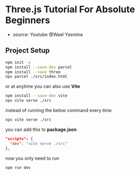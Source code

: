 # Three.js Tutorial For Absolute Beginners

- source: Youtube @Wael Yasmina

## Project Setup

```bash
npm init -y
npm install --save-dev parcel
npm install --save three
npx parcel ./src/index.html
```

or at anytime you can also use **Vite**

```bash
npm install --save-dev vite
npx vite serve ./src
```

instead of running the below command every time

```bash
npx vite serve ./src
```

you can add this to **package.json**

```json
"scripts": {
  "dev": "vite serve ./src"
},
```

now you only need to run

```bash
npm run dev
```
